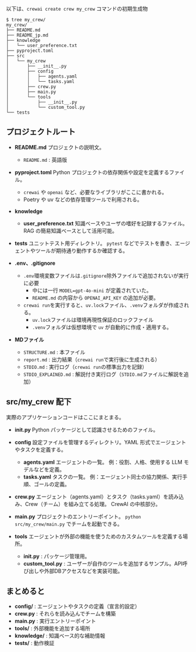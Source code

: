 
以下は、`crewai create crew my_crew` コマンドの初期生成物

```
$ tree my_crew/
my_crew/
├── README.md
├── README_jp.md
├── knowledge
│   └── user_preference.txt
├── pyproject.toml
├── src
│   └── my_crew
│       ├── __init__.py
│       ├── config
│       │   ├── agents.yaml
│       │   └── tasks.yaml
│       ├── crew.py
│       ├── main.py
│       └── tools
│           ├── __init__.py
│           └── custom_tool.py
└── tests
```

## プロジェクトルート

* **README.md**
  プロジェクトの説明文。

  * `README.md` : 英語版

* **pyproject.toml**
  Python プロジェクトの依存関係や設定を定義するファイル。

  * `crewai` や `openai` など、必要なライブラリがここに書かれる。
  * Poetry や uv などの依存管理ツールで利用される。

* **knowledge**

  * **user_preference.txt**
    知識ベースやユーザの嗜好を記録するファイル。
    RAG の簡易知識ベースとして活用可能。

* **tests**
  ユニットテスト用ディレクトリ。
  `pytest` などでテストを書き、エージェントやツールが期待通り動作するか確認する。

* **.env、.gitignore**
  - `.env`環境変数ファイルは`.gitignore`除外ファイルで追加されないが実行に必要
    - 中には一行 `MODEL=gpt-4o-mini` が定義されていた。
    - `README.md` の内容から `OPENAI_API_KEY` の追加が必要。
  - `crewai run`を実行すると、`uv.lock`ファイル、`.venv`フォルダが作成される。
    - `uv.lock`ファイルは環境再現性保証のロックファイル
    - `.venv`フォルダは仮想環境で `uv` が自動的に作成・適用する。

* **MDファイル**

  * `STRUCTURE.md`       : 本ファイル
  * `report.md`          : 出力結果（`crewai run`で実行後に生成される）
  * `STDIO.md`           : 実行ログ（`crewai run`の標準出力を記録）
  * `STDIO_EXPLAINED.md` : 解説付き実行ログ（`STDIO.md`ファイルに解説を追加）

## src/my_crew 配下

実際のアプリケーションコードはここにまとまる。

* **__init__.py**
  Python パッケージとして認識させるためのファイル。

* **config**
  設定ファイルを管理するディレクトリ。YAML 形式でエージェントやタスクを定義する。

  * **agents.yaml**
    エージェントの一覧。
    例：役割、人格、使用する LLM モデルなどを定義。
  * **tasks.yaml**
    タスクの一覧。
    例：エージェント同士の協力関係、実行手順、ゴールの定義。

* **crew.py**
  エージェント（agents.yaml）とタスク（tasks.yaml）を読み込み、Crew（チーム）を組み立てる処理。
  CrewAI の中核部分。

* **main.py**
  プロジェクトのエントリーポイント。
  `python src/my_crew/main.py` でチームを起動できる。

* **tools**
  エージェントが外部の機能を使うためのカスタムツールを定義する場所。

  * ****init**.py** : パッケージ管理用。
  * **custom\_tool.py** : ユーザーが自作のツールを追加するサンプル。API呼び出しや外部DBアクセスなどを実装可能。

## **まとめると**

- **config/** : エージェントやタスクの定義（宣言的設定）
- **crew.py** : それらを読み込んでチームを構築
- **main.py** : 実行エントリーポイント
- **tools/** : 外部機能を追加する場所
- **knowledge/** : 知識ベース的な補助情報
- **tests/** : 動作検証
